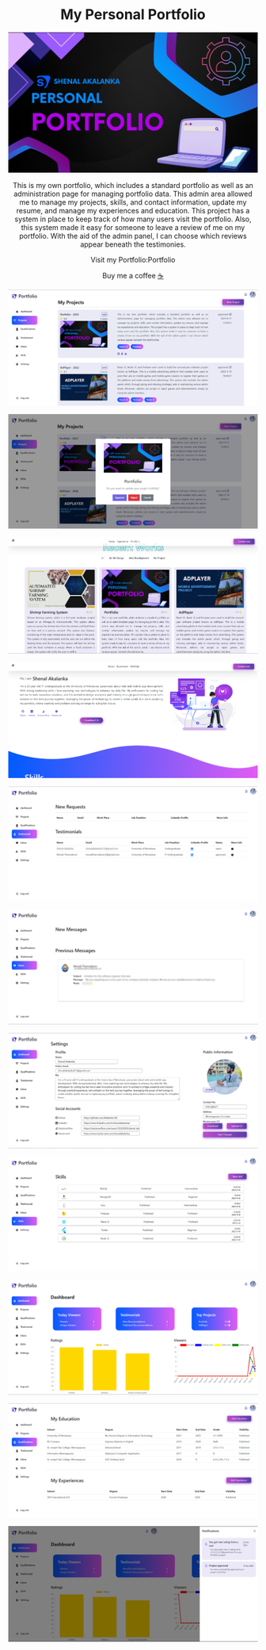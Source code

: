 <center>
<h1>My Personal Portfolio</h1>
</div>



![Portfolio.png](https://github.com/Akalanka-00/My-Projects/blob/main/portfolio/src/Portfolio.png)

This is my own portfolio, which includes a standard portfolio as well as an administration page for managing portfolio data. This admin area allowed me to manage my projects, skills, and contact information, update my resume, and manage my experiences and education. This project has a system in place to keep track of how many users visit the portfolio. Also, this system made it easy for someone to leave a review of me on my portfolio. With the aid of the admin panel, I can choose which reviews appear beneath the testimonies.



<div>
Visit my Portfolio:<a href="https://shenalakalanka.web.app/"  style="text-decoration: none;">Portfolio</div>

Buy me a coffee [☕](https://www.buymeacoffee.com/shenalakalanka)



![projects.png](https://github.com/Akalanka-00/My-Projects/blob/main/portfolio/src/projects.png)

![approve project.png](https://github.com/Akalanka-00/My-Projects/blob/main/portfolio/src/approve%20project.png)

![project-portfolio.png](https://github.com/Akalanka-00/My-Projects/blob/main/portfolio/src/project-portfolio.png)

![home.png](https://github.com/Akalanka-00/My-Projects/blob/main/portfolio/src/home.png)

![testimonials.png](https://github.com/Akalanka-00/My-Projects/blob/main/portfolio/src/testimonials.png)

![inbox.png](https://github.com/Akalanka-00/My-Projects/blob/main/portfolio/src/inbox.png)

![settings.png](https://github.com/Akalanka-00/My-Projects/blob/main/portfolio/src/settings.png)

![skills.png](https://github.com/Akalanka-00/My-Projects/blob/main/portfolio/src/skills.png)

![dashboard.png](https://github.com/Akalanka-00/My-Projects/blob/main/portfolio/src/dashboard.png)

![qualifications.png](https://github.com/Akalanka-00/My-Projects/blob/main/portfolio/src/qualifications.png)

![notification.png](https://github.com/Akalanka-00/My-Projects/blob/main/portfolio/src/notification.png)

